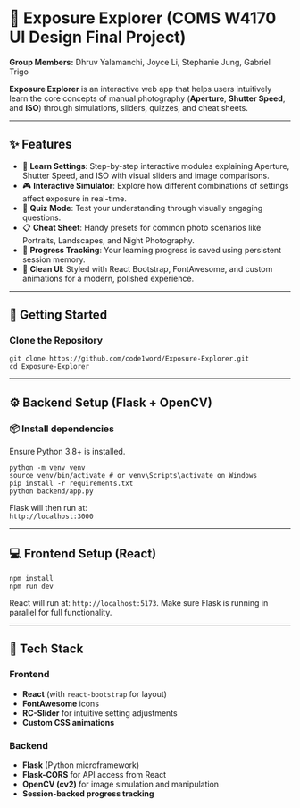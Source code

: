 # 📸 Exposure Explorer (COMS W4170 UI Design Final Project)

**Group Members:** Dhruv Yalamanchi, Joyce Li, Stephanie Jung, Gabriel Trigo

**Exposure Explorer** is an interactive web app that helps users intuitively learn the core concepts of manual photography (**Aperture**, **Shutter Speed**, and **ISO**) through simulations, sliders, quizzes, and cheat sheets.

---

## ✨ Features

- 🧠 **Learn Settings**: Step-by-step interactive modules explaining Aperture, Shutter Speed, and ISO with visual sliders and image comparisons.
- 🎮 **Interactive Simulator**: Explore how different combinations of settings affect exposure in real-time.
- 📝 **Quiz Mode**: Test your understanding through visually engaging questions.
- 📋 **Cheat Sheet**: Handy presets for common photo scenarios like Portraits, Landscapes, and Night Photography.
- 💾 **Progress Tracking**: Your learning progress is saved using persistent session memory.
- 🫧 **Clean UI**: Styled with React Bootstrap, FontAwesome, and custom animations for a modern, polished experience.

---

## 🚀 Getting Started

### Clone the Repository

```
git clone https://github.com/code1word/Exposure-Explorer.git
cd Exposure-Explorer
```

---

## ⚙️ Backend Setup (Flask + OpenCV)

### 📦 Install dependencies

Ensure Python 3.8+ is installed.

```
python -m venv venv
source venv/bin/activate # or venv\Scripts\activate on Windows
pip install -r requirements.txt
python backend/app.py
```

Flask will then run at:  
`http://localhost:3000`

---

## 💻 Frontend Setup (React)

```
npm install
npm run dev
```

React will run at: `http://localhost:5173`. Make sure Flask is running in parallel for full functionality.

---

## 🧱 Tech Stack

### Frontend

- **React** (with `react-bootstrap` for layout)
- **FontAwesome** icons
- **RC-Slider** for intuitive setting adjustments
- **Custom CSS animations**

### Backend

- **Flask** (Python microframework)
- **Flask-CORS** for API access from React
- **OpenCV (cv2)** for image simulation and manipulation
- **Session-backed progress tracking**
